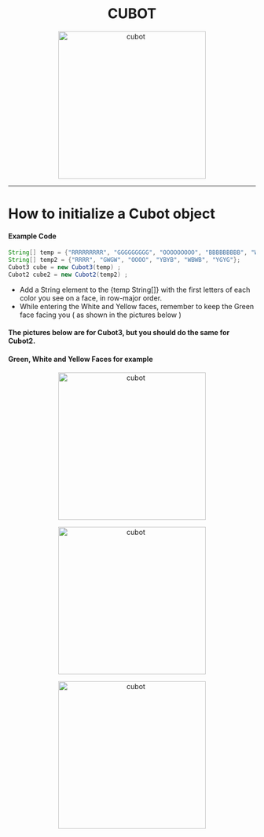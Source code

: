 <h1 align="center">CUBOT</h1>

<p align="center">
  <img width="300" src="https://cdn.discordapp.com/attachments/812010624301269012/846043080104607744/output-onlinepngtools.png" alt="cubot">
</p>
<hr> 

# How to initialize a Cubot object

#### Example Code 

```java
String[] temp = {"RRRRRRRRR", "GGGGGGGGG", "OOOOOOOOO", "BBBBBBBBB", "WWWWWWWWW", "YYYYYYYYY"}; 
String[] temp2 = {"RRRR", "GWGW", "OOOO", "YBYB", "WBWB", "YGYG"};
Cubot3 cube = new Cubot3(temp) ; 
Cubot2 cube2 = new Cubot2(temp2) ; 
``` 
* Add a String element to the {temp String[]} with the first letters of each color you see on a face, in row-major order. 
* While entering the White and Yellow faces, remember to keep the Green face facing you ( as shown in the pictures below ) 
  
#### The pictures below are for Cubot3, but you should do the same for Cubot2. 
#### Green, White and Yellow Faces for example 
<p align="center">
  <img width="300" src="https://cdn.discordapp.com/attachments/812010624301269012/846018771907117086/Untitled_design.png" alt="cubot">
</p>
<p align="center">
  <img width="300" src="https://cdn.discordapp.com/attachments/812010624301269012/846045567205638175/Untitled_design_1.png" alt="cubot">
</p>
<p align="center">
  <img width="300" src="https://cdn.discordapp.com/attachments/812010624301269012/846039736976277556/greenyellow.png" alt="cubot">
</p>
